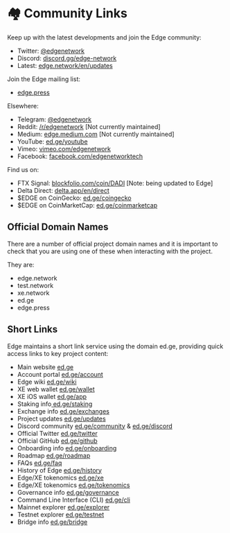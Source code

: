 # 🏘 Community Links

Keep up with the latest developments and join the Edge community:

* Twitter: [@edgenetwork](https://twitter.com/edgenetwork)
* Discord: [discord.gg/edge-network](https://discord.gg/edge-network)
* Latest: [edge.network/en/updates](https://edge.network/en/updates)

Join the Edge mailing list:

* [edge.press](https://edge.press)

Elsewhere:

* Telegram: [@edgenetwork](https://t.me/edgenetwork)
* Reddit: [/r/edgenetwork](https://reddit.com/r/edgenetwork) \[Not currently maintained]
* Medium: [edge.medium.com](https://edge.medium.com) \[Not currently maintained]
* YouTube: [ed.ge/youtube](https://ed.ge/youtube)
* Vimeo: [vimeo.com/edgenetwork](https://vimeo.com/edgenetwork)
* Facebook: [facebook.com/edgenetworktech](https://www.facebook.com/edgenetworktech)

Find us on:

* FTX Signal: [blockfolio.com/coin/DADI](https://blockfolio.com/coin/DADI) \[Note: being updated to Edge]
* Delta Direct: [delta.app/en/direct](https://delta.app/en/direct)
* $EDGE on CoinGecko: [ed.ge/coingecko](https://ed.ge/coingecko)
* $EDGE on CoinMarketCap: [ed.ge/coinmarketcap](https://ed.ge/coinmarketcap)

## Official Domain Names

There are a number of official project domain names and it is important to check that you are using one of these when interacting with the project.

They are:

* edge.network
* test.network
* xe.network
* ed.ge
* edge.press

## Short Links

Edge maintains a short link service using the domain ed.ge, providing quick access links to key project content:

* Main website [ed.ge](https://ed.ge/)
* Account portal [ed.ge/account](https://ed.ge/account)
* Edge wiki [ed.ge/wiki](https://ed.ge/wiki)
* XE web wallet [ed.ge/wallet](https://ed.ge/wallet)
* XE iOS wallet [ed.ge/app](https://ed.ge/app)
* Staking info[ ed.ge/staking](https://ed.ge/staking)
* Exchange info [ed.ge/exchanges](https://ed.ge/exchanges)
* Project updates [ed.ge/updates](https://ed.ge/updates)
* Discord community [ed.ge/community](https://ed.ge/community) & [ed.ge/discord](https://ed.ge/discord)
* Official Twitter [ed.ge/twitter](https://ed.ge/twitter)
* Official GitHub [ed.ge/github](https://ed.ge/github)
* Onboarding info [ed.ge/onboarding](https://ed.ge/onboarding)
* Roadmap [ed.ge/roadmap](https://ed.ge/roadmap)
* FAQs [ed.ge/faq](https://ed.ge/faq)
* History of Edge [ed.ge/history](https://ed.ge/history)
* Edge/XE tokenomics [ed.ge/xe](https://ed.ge/xe)
* Edge/XE tokenomics [ed.ge/tokenomics](https://ed.ge/tokenomics)
* Governance info [ed.ge/governance](https://ed.ge/governance)
* Command Line Interface (CLI) [ed.ge/cli](https://ed.ge/cli)
* Mainnet explorer [ed.ge/explorer](https://ed.ge/explorer)
* Testnet explorer [ed.ge/testnet](https://ed.ge/testnet)
* Bridge info [ed.ge/bridge](https://ed.ge/bridge)
